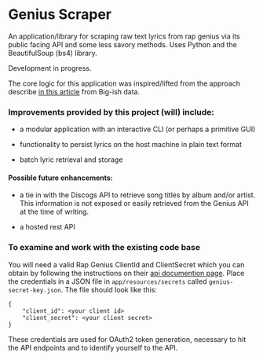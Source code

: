 # Genius Scraper
An application/library for scraping raw text lyrics from rap genius via its public facing API and some less savory methods. 
Uses Python and the BeautifulSoup (bs4) library.

Development in progress.

The core logic for this application was inspired/lifted from the approach describe [in this article](https://bigishdata.com/2016/09/27/getting-song-lyrics-from-geniuss-api-scraping/)
from Big-ish data.

### Improvements provided by this project (will) include:

* a modular application with an interactive CLI (or perhaps a primitive GUI)

* functionality to persist lyrics on the host machine in plain text format

* batch lyric retrieval and storage

#### Possible future enhancements:

* a tie in with the Discogs API to retrieve song titles by album and/or artist. This information is not exposed or easily retrieved from the Genius API at the time of writing.

* a hosted rest API

### To examine and work with the existing code base

You will need a valid Rap Genius ClientId and ClientSecret which you can obtain by following the
instructions on their [api documention page](https://docs.genius.com/). Place the credentials in a JSON file
in `app/resources/secrets` called `genius-secret-key.json`. The file should look like this:

```
{
    "client_id": <your client id>
    "client_secret": <your client secret>
}
```

These credentials are used for OAuth2 token generation, necessary to hit the API endpoints and to identify yourself to the API.


 